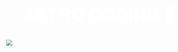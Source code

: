 <div style="width: 100%; height: 100px; background-image: url('src/img/heroImage.jpg'); background-size: cover; display: flex; align-items: center; justify-content: center;" >
    <h1 style="border: none; font-weight: bold; font-size: 3rem; margin-top: 30px; color: #fff">ASTRO CODING 🚀</h1>
</div>

<br/>
<img src="https://github-readme-stats.vercel.app/api?username=codingastro&title_color=FF2020&text_color=FFFFFF&bg_color=1A1A1A&icon_color=FF2020&show_icons=true"></img>

